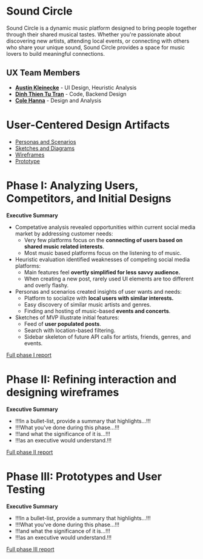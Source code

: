 # Sound Circle

Sound Circle is a dynamic music platform designed to bring people together through their shared musical tastes. Whether you're passionate about discovering new artists, attending local events, or connecting with others who share your unique sound, Sound Circle provides a space for music lovers to build meaningful connections.

## UX Team Members

* **[Austin Kleinecke](https://github.com/UsabilityEngineering/ux-journal-akleinecke)** - UI Design, Heuristic Analysis
* **[Dinh Thien Tu Tran](https://github.com/UsabilityEngineering/ux-journal-Harleyquinn1992)** - Code, Backend Design
* **[Cole Hanna](https://github.com/UsabilityEngineering/ux-journal-kidhanna)** - Design and Analysis

# User-Centered Design Artifacts

* [Personas and Scenarios](personas/)
* [Sketches and Diagrams](sketches/)
* [Wireframes](wireframes/)
* [Prototype](#)

# Phase I: Analyzing Users, Competitors, and Initial Designs



**Executive Summary**

* Competative analysis revealed opportunities within current social media market by addressing customer needs:
  * Very few platforms focus on the **connecting of users based on shared music related interests**.
  * Most music based platforms focus on the listening to of music.
* Heuristic evaluation identified weaknesses of competing social media platforms:
  * Main features feel **overtly simplified for less savvy audience.**
  * When creating a new post, rarely used UI elements are too different and overly flashy.
* Personas and scenarios created insights of user wants and needs:
  * Platform to socialize with **local users with similar interests.**
  * Easy discovery of similar music artists and genres.
  * Finding and hosting of music-based **events and concerts**.
* Sketches of MVP illustrate initial features:
  * Feed of **user populated posts**.
  * Search with location-based filtering.
  * Sidebar skeleton of future API calls for artists, friends, genres, and events.

[Full phase I report](phaseI/)

# Phase II: Refining interaction and designing wireframes

**Executive Summary**

* !!!In a bullet-list, provide a summary that highlights...!!!
* !!!What you've done during this phase...!!!
* !!!and what the significance of it is...!!!
* !!!as an executive would understand.!!!

[Full phase II report](phaseII/)

# Phase III: Prototypes and User Testing

**Executive Summary**

* !!!In a bullet-list, provide a summary that highlights...!!!
* !!!What you've done during this phase...!!!
* !!!and what the significance of it is...!!!
* !!!as an executive would understand.!!!

[Full phase III report](phaseIII/)
